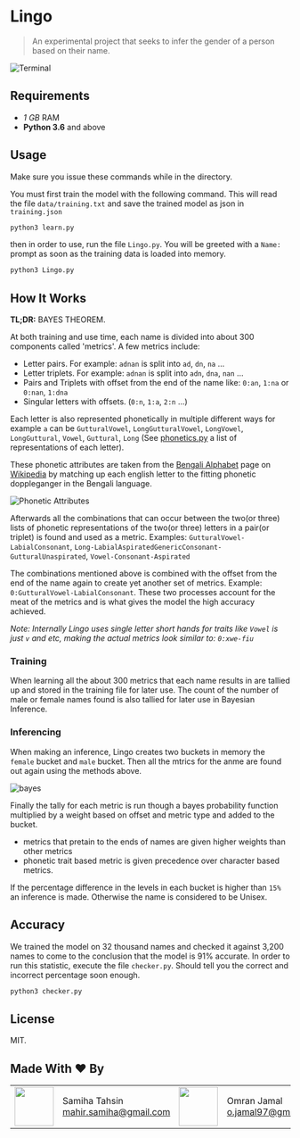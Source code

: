 # Lingo
> An experimental project that seeks to infer the gender of a person
> based on their name.


![Terminal](https://i.imgur.com/CgOoSIm.gif)


## Requirements
-  *1 GB* RAM
- **Python 3.6** and above



## Usage
Make sure you issue these commands while in the directory.

You must first train the model with the following command. This will read the file `data/training.txt` and save the trained model as json in `training.json`

```sh
python3 learn.py
```

then in order to use, run the file `Lingo.py`. You will be greeted with a `Name:` prompt as soon as the training data is loaded into memory.

```sh
python3 Lingo.py
```
  
  
## How It Works
**TL;DR:** BAYES THEOREM.

At both training and use time, each name is divided into about 300 components
called 'metrics'. A few metrics include:

- Letter pairs. For example: `adnan` is split into `ad`, `dn`, `na` ...
- Letter triplets. For example: `adnan` is split into `adn`, `dna`, `nan` ...
- Pairs and Triplets with offset from the end of the name like: `0:an`, `1:na` or `0:nan`, `1:dna`
- Singular letters with offsets. (`0:n`, `1:a`, `2:n` ...)

Each letter is also represented phonetically in multiple different ways
for example `a` can be `GutturalVowel`, `LongGutturalVowel`, `LongVowel`, `LongGuttural`, `Vowel`, `Guttural`, `Long` (See [phonetics.py](./phonetics.py) a list of representations of each letter).

These phonetic attributes are taken from the [Bengali Alphabet](https://en.wikipedia.org/wiki/Bengali_alphabet) page on [Wikipedia](https://en.wikipedia.org/wiki/Bengali_alphabet) by matching up each english letter
to the fitting phonetic doppleganger in the Bengali language.

![Phonetic Attributes](https://i.imgur.com/35N45hJ.png)


Afterwards all the combinations that can occur between the two(or three) lists of phonetic representations of the two(or three) letters in a pair(or triplet) is found and used as a metric. Examples: `GutturalVowel-LabialConsonant`, `Long-LabialAspiratedGenericConsonant-GutturalUnaspirated`, `Vowel-Consonant-Aspirated`

The combinations mentioned above is combined with the offset from the end of the name again to create yet another set of metrics. Example: `0:GutturalVowel-LabialConsonant`. These two processes account for the meat of the metrics and is what gives the model the high accuracy achieved.

_Note: Internally Lingo uses single letter short hands for traits like `Vowel` is just `v` and etc, making the actual metrics look similar to: `0:xwe-fiu`_


### Training
When learning all the about 300 metrics that each name results in are tallied up and stored in the training file for later use. The count of the number of male or female names found is also tallied for later use in Bayesian Inference.

### Inferencing
When making an inference, Lingo creates two buckets in memory the `female` bucket and `male` bucket. Then all the mtrics for the anme are found out again using the methods above.

![bayes](https://i.imgur.com/ioquSpH.png)

Finally the tally for each metric is run though a bayes probability function
multiplied by a weight based on offset and metric type and added to the bucket.

- metrics that pretain to the ends of names are given higher weights than other metrics
- phonetic trait based metric is given precedence over character based metrics.

If the percentage difference in the levels in each bucket is higher than `15%` an inference is made. Otherwise the name is considered to be Unisex.




## Accuracy
We trained the model on 32 thousand names and checked it against 3,200 names to come to the conclusion that the model is 91% accurate. In order to run this statistic, execute the file `checker.py`. Should tell you the correct and incorrect percentage soon enough.

```sh
python3 checker.py
```


## License
MIT.


## Made With ♥ By

|   ||||
|---|---|---|---|
|<img src="https://avatars1.githubusercontent.com/u/30050414?s=460&v=4" width="70">|Samiha Tahsin<br>[mahir.samiha@gmail.com](mailto:mahir.samiha@gmail.com)|<img src="https://avatars1.githubusercontent.com/u/4700757?s=460&v=4" width="70">|Omran Jamal<br>[o.jamal97@gmail.com](mailto:mahir.samiha@gmail.com)|
